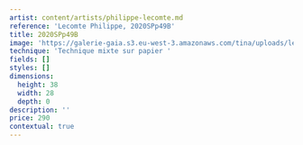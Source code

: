 ```yaml
---
artist: content/artists/philippe-lecomte.md
reference: 'Lecomte Philippe, 2020SPp49B'
title: 2020SPp49B
image: 'https://galerie-gaia.s3.eu-west-3.amazonaws.com/tina/uploads/lecomte-philippe/Philippe Lecomte - 2020_49B - 38x28.jpg'
technique: 'Technique mixte sur papier '
fields: []
styles: []
dimensions:
  height: 38
  width: 28
  depth: 0
description: ''
price: 290
contextual: true
---
```



